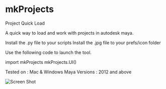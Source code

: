 mkProjects
==========

Project Quick Load

A quick way to load and work with projects in autodesk maya.

Install the .py file to your scripts
Install the .jpg file to your prefs/icon folder

Use the following code to launch the tool.

import mkProjects
mkProjects.UI()

Tested on : Mac & Windows
Maya Versions : 2012 and above

![Screen Shot](https://github.com/atvKumar/mkProjects/blob/master/Sample.png)

